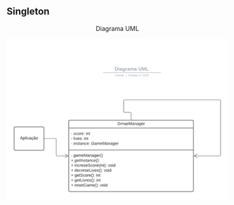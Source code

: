 <h2> Singleton </h2>
<p align="center"> Diagrama UML </p>

![Diagrama UML](/engenhariaIII/singleton/diagramaUml.png)

